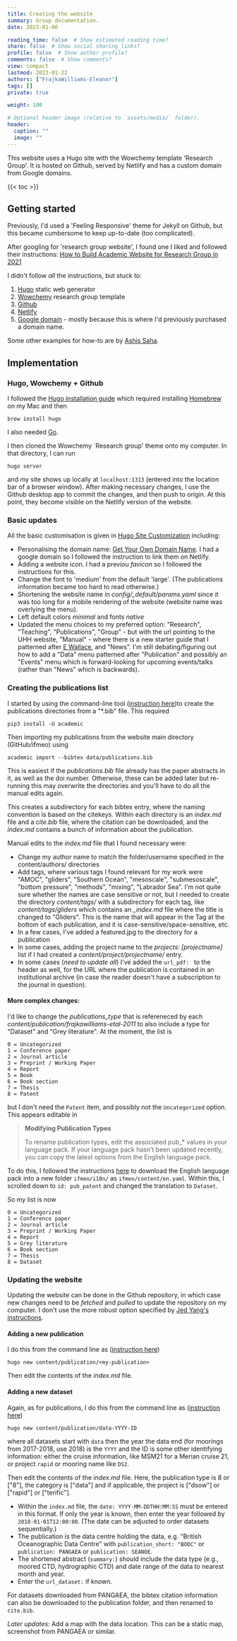 ```yaml
---
title: Creating the website
summary: Group documentation.
date: 2023-01-06

reading_time: false  # Show estimated reading time?
share: false  # Show social sharing links?
profile: false  # Show author profile?
comments: false  # Show comments?
view: compact
lastmod: 2023-01-22
authors: ["FrajkaWilliams-Eleanor"]
tags: []
private: true

weight: 100

# Optional header image (relative to `assets/media/` folder).
header:
  caption: ""
  image: ""
---
```


This website uses a Hugo site with the Wowchemy template 'Research Group'.  It is hosted on Github, served by Netlify and has a custom domain from Google domains.

{{< toc >}}




## Getting started

Previously, I'd used a 'Feeling Responsive' theme for Jekyll on Github, but this became cumbersome to keep up-to-date (too complicated).

After googling for 'research group website', I found one I liked and followed their instructions:
[How to Build Academic Website for Research Group in 2021](https://jedyang.com/post/how-to-build-academic-research-group-website-in-2021/)

I didn't follow *all* the instructions, but stuck to:
1. [Hugo](https://gohugo.io/) static web generator
2. [Wowchemy](https://wowchemy.com/) research group template
3. [Github](https://github.com/)
4. [Netlify](https://www.netlify.com/)
5. [Google domain](https://domains.google.com) - mostly because this is where I'd previously purchased a domain name.

Some other examples for how-to are by [Ashis Saha](https://alorchhota.github.io/post/2021-01-26_personal_website/).

## Implementation

### Hugo, Wowchemy + Github

I followed the [Hugo installation guide](https://gohugo.io/getting-started/installing/) which required installing [Homebrew](https://brew.sh/) on my Mac and then

```
brew install hugo
```

I also needed [Go](https://go.dev/doc/install).

I then cloned the Wowchemy `Research group' theme onto my computer.  In that directory, I can run

```
hugo server
```

and my site shows up locally at ```localhost:1313``` (entered into the location bar of a browser window).  After making necessary changes, I use the Github desktop app to commit the changes, and then push to origin.  At this point, they become visible on the Netlify version of the website.

### Basic updates

All the basic customisation is given in [Hugo Site Customization](https://wowchemy.com/docs/getting-started/customization/) including:
- Personalising the domain name: [Get Your Own Domain Name](https://wowchemy.com/docs/hugo-tutorials/domain/).  I had a google domain so I followed the instruction to link them on Netlify.
- Adding a website icon.  I had a previou *favicon* so I followed the instructions for this.
- Change the font to 'medium' from the default 'large'.  (The publications information became too hard to read otherwise.)
- Shortening the website name in *config/_default/params.yaml* since it was too long for a mobile rendering of the website (website name was overlying the menu).
- Left default colors *minimal* and fonts *native*
- Updated the menu choices to my preferred option: "Research", "Teaching", "Publications", "Group" - but with the url pointing to the UHH website, "Manual" - where there is a new starter guide that I patterned after [E Wallace](https://ewallace.github.io/manual/newstart), and "News".  I'm still debating/figuring out how to add a "Data" menu patterned after "Publication" and possibly an "Events" menu which is forward-looking for upcoming events/talks (rather than "News" which is backwards).

### Creating the publications list

I started by using the command-line tool ([instruction here](https://wowchemy.com/docs/content/publications/))to create the publications directories from a "*.bib" file.  This required

```
pip3 install -U academic
```
Then importing my publications from the website main directory (GitHub/ifmeo) using
```
academic import --bibtex data/publications.bib
```
This is easiest if the *publications.bib* file already has the paper abstracts in it, as well as the doi number.  Otherwise, these can be added later but re-running this may overwrite the directories and you'll have to do all the manual edits again.

This creates a subdirectory for each bibtex entry, where the naming convention is based on the citekeys.  Within each directory is an *index.md* file and a *cite.bib* file, where the citation can be downloaded, and the *index.md* contains a bunch of information about the publication.

Manual edits to the *index.md* file that I found necessary were:
- Change my author name to match the folder/username specified in the content/authors/ directories
- Add tags, where various tags I found relevant for my work were "AMOC", "gliders", "Southern Ocean", "mesoscale", "submesoscale", "bottom pressure", "methods", "mixing", "Labrador Sea".  I'm not quite sure whether the names are case sensitive or not, but I needed to create the directory *content/tags/* with a subdirectory for each tag, like *content/tags/gliders* which contains an *_index.md* file where the title is changed to "Gliders".  This is the name that will appear in the Tag at the bottom of each publication, and it is case-sensitive/space-sensitive, etc.
- In a few cases, I've added a featured.jpg to the directory for a publication
- In some cases, adding the project name to the *projects: [projectname]* list if I had created a *content/project/projectname/* entry.
- In some cases (*need to update all*) I've added the `url_pdf: ` to the header as well, for the URL where the publication is contained in an institutional archive (in case the reader doesn't have a subscription to the journal in question).

#### More complex changes:

I'd like to change the *publications_type* that is refereneced by each *content/publication/frajkawilliams-etal-2011* to also include a type for "Dataset" and "Grey literature".  At the moment, the list is
```
0 = Uncategorized
1 = Conference paper
2 = Journal article
3 = Preprint / Working Paper
4 = Report
5 = Book 
6 = Book section
7 = Thesis
8 = Patent
```
but I don't need the `Patent` item, and possibly not the `Uncategorized` option.  This appears editable in

> **Modifying Publication Types**
>
> To rename publication types, edit the associated pub_* values in your language pack. If your language pack hasn’t been updated recently, you can copy the latest options from the English language pack.

To do this, I followed the instructions [here]() to download the English language pack into a new folder ```ifmeo/i18n/``` as ```ifmeo/content/en.yaml```.  Within this, I scrolled down to ```id: pub_patent``` and changed the translation to ```Dataset```.

So my list is now
```
0 = Uncategorized
1 = Conference paper
2 = Journal article
3 = Preprint / Working Paper
4 = Report
5 = Grey literature 
6 = Book section
7 = Thesis
8 = Dataset
```

### Updating the website

Updating the website can be done in the Github repository, in which case new changes need to be *fetched* and *pulled* to update the repository on my computer.  I don't use the more robust option specified by [Jed Yang's instructions](https://jedyang.com/post/how-to-build-academic-research-group-website-in-2021/).

#### Adding a new publication

I do this from the command line as ([instruction here](https://wowchemy.com/docs/content/publications/))
```
hugo new content/publication/<my-publication>
```
Then edit the contents of the *index.md* file.

#### Adding a new dataset

Again, as for publications, I do this from the command line as ([instruction here](https://wowchemy.com/docs/content/publications/))
```
hugo new content/publication/data-YYYY-ID
```
where all datasets start with ```data``` then the year the data end (for moorings from 2017-2018, use 2018) is the ```YYYY``` and the ID is some other identifying information: either the cruise information, like MSM21 for a Merian cruise 21, or project ```rapid``` or mooring name like ```DS2```.


Then edit the contents of the *index.md* file.  Here, the publication type is 8 or ["8"], the category is ["data"] and if applicable, the project is ["dsow"] or ["rapid"] or ["terific"].  
- Within the ```index.md``` file, the ```date: YYYY-MM-DDTHH:MM:SS``` must be entered in this format.  If only the year is known, then enter the year followed by ```2018-01-01T12:00:00```.  (The date can be adjusted to order datasets sequentially.)
- The publication is the data centre holding the data, e.g. "British Oceanographic Data Centre" with ```publication_short: "BODC"``` or ```publication: PANGAEA``` or ```publication: SEANOE```.
- The shortened abstract (```summary:```) should include the data type (e.g., moored CTD, hydrographic CTD) and date range of the data to nearest month and year.
- Enter the ```url_dataset:``` if known.

For datasets downloaded from PANGAEA, the bibtex citation information can also be downloaded to the publication folder, and then renamed to ```cite.bib```.

*Later updates:* Add a map with the data location.  This can be a static map, screenshot from PANGAEA or similar.





